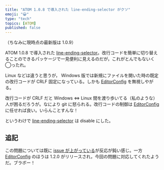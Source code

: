 ```yaml
---
title: "ATOM 1.0.8 で導入された line-ending-selector がクソ"
emoji: "😀"
type: "tech"
topics: [ATOM]
published: false
---
```

（ちなみに現時点の最新版は 1.0.9）

ATOM 1.0.8 で導入された [line-ending-selector](https://atom.io/packages/line-ending-selector)。改行コードを簡単に切り替えることのできるパッケージで一見便利に見えるのだが，これがとんでもないく◯ったれ。

Linux などは違うと思うが， Windows 版では新規にファイルを開いた時の既定の改行コードが CRLF 固定になっている。しかも [EditorConfig](https://atom.io/packages/editorconfig) を無視しやがる。

改行コードが CRLF だと Windows ⇔ Linux 間を渡り歩いてる（私のような）人が困るだろうが。なにより git に怒られる。改行コードの制御は [EditorConfig](https://atom.io/packages/editorconfig) に任せれば良い。いらんことすんな！

というわけで [line-ending-selector](https://atom.io/packages/line-ending-selector) は disable にした。

## 追記

この問題については既に [issue が上がっている](https://github.com/atom/line-ending-selector/issues/5)が反応が鈍い感じ。一方 [EditorConfig](https://atom.io/packages/editorconfig) のほうは 1.2.0 がリリースされ，今回の問題に対応してくれたようだ。ブラボー！

